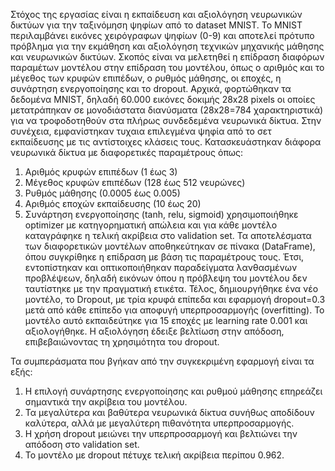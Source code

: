 Στόχος της εργασίας είναι η εκπαίδευση και αξιολόγηση νευρωνικών δικτύων για την ταξινόμηση ψηφίων από το dataset MNIST. Το MNIST περιλαμβάνει εικόνες χειρόγραφων ψηφίων (0-9) και αποτελεί πρότυπο πρόβλημα για την εκμάθηση και αξιολόγηση τεχνικών μηχανικής μάθησης και νευρωνικών δικτύων.
Σκοπός είναι να μελετηθεί η επίδραση διαφόρων παραμέτων μοντέλου στην επίδραση του μοντέλου, όπως ο αριθμός και το μέγεθος των κρυφών επιπέδων, ο ρυθμός μάθησης, οι εποχές, η συνάρτηση ενεργοποίησης και το dropout.
Αρχικά, φορτώθηκαν τα δεδομένα MNIST, δηλαδή 60.000 εικόνες δοκιμής 28x28 pixels οι οποίες μετατράπηκαν σε μονοδιάστατα διανύσματα (28x28=784 χαρακτηριστικά) για να τροφοδοτηθούν στα πλήρως συνδεδεμένα νευρωνικά δίκτυα.
Στην συνέχεια, εμφανίστηκαν τυχαια επιλεγμένα ψηφία από το σετ εκπαίδευσης με τις αντίστοιχες κλάσεις τους.
Κατασκευάστηκαν διάφορα νευρωνικά δίκτυα με διαφορετικές παραμέτρους όπως:
1) Αριθμός κρυφών επιπέδων (1 έως 3)
2) Μέγεθος κρυφών επιπέδων (128 έως 512 νευρώνες)
3) Ρυθμός μάθησης (0.0005 έως 0.005)
4) Αριθμός εποχών εκπαίδευσης (10 έως 20)
5) Συνάρτηση ενεργοποίησης (tanh, relu, sigmoid)
χρησιμοποιήθηκε optimizer με κατηγορηματική απώλεια και για κάθε μοντέλο καταγράφηκε η τελική ακρίβεια στο validation set.
Τα αποτελέσματα των διαφορετικών μοντέλων αποθηκεύτηκαν σε πίνακα (DataFrame), όπου συγκρίθηκε η επίδραση με βάση τις παραμέτρους τους. Έτσι, εντοπίστηκαν και οπτικοποιήθηκαν παραδείγματα λανθασμένων προβλέψεων, δηλαδή εικόνων όπου η πρόβλεψη του μοντέλου δεν ταυτίστηκε με την πραγματική ετικέτα.
Τέλος, δημιουργήθηκε ένα νέο μοντέλο, το Dropout, με τρία κρυφά επίπεδα και εφαρμογή dropout=0.3 μετά από κάθε επίπεδο για αποφυγή υπερπροσαρμογής (overfitting). Το μοντέλο αυτό εκπαιδεύτηκε για 15 εποχές με learning rate 0.001 και αξιολογήθηκε. Η αξιολόγηση έδειξε βελτίωση στην απόδοση, επιβεβαιώνοντας τη χρησιμότητα του dropout.

Τα συμπεράσματα που βγήκαν από την συγκεκριμένη εφαρμογή είναι τα εξής:
1) Η επιλογή συνάρτησης ενεργοποίησης και ρυθμού μάθησης επηρεάζει σημαντικά την ακρίβεια του μοντέλου.
2) Τα μεγαλύτερα και βαθύτερα νευρωνικά δίκτυα συνήθως αποδίδουν καλύτερα, αλλά με μεγαλύτερη πιθανότητα υπερπροσαρμογής.
3) Η χρήση dropout μειώνει την υπερπροσαρμογή και βελτιώνει την απόδοση στο validation set.
4) Το μοντέλο με dropout πέτυχε τελική ακρίβεια περίπου 0.962.
